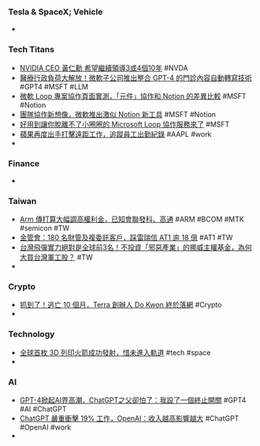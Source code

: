 ### Tesla & SpaceX; Vehicle
-
### Tech Titans
- [NVIDIA CEO 黃仁勳 希望繼續領導3或4個10年](https://www.coolaler.com/index/nvidia-ceo-黃仁勳-希望繼續領導3或4個10年/) #NVDA
- [醫療行政負荷大解放！微軟子公司推出整合 GPT-4 的門診內容自動轉寫技術](https://technews.tw/2023/03/24/openai-powered-app-from-microsoft-will-instantly-transcribe-patient-notes-during-doctor-visits/) #GPT4 #MSFT #LLM
- [微軟 Loop 專案協作頁面實測，「元件」協作和 Notion 的差異比較](https://www.playpcesor.com/2023/03/loop-notion.html) #MSFT #Notion
- [團隊協作新想像，微軟推出激似 Notion 新工具](https://technews.tw/2023/03/23/new-microsoft-loop-app-is-built-for-modern-co-creation/) #MSFT #Notion
- [好用到讓你脫離不了小圈圈的 Microsoft Loop 協作服務來了](https://www.kocpc.com.tw/archives/485408) #MSFT
- [蘋果再度出手打擊遠距工作，追蹤員工出勤紀錄](https://technews.tw/2023/03/23/apple-employee-can-not-work-from-home/) #AAPL #work
-
### Finance
-
### Taiwan
- [Arm 傳打算大幅調高權利金，已知會聯發科、高通](https://technews.tw/2023/03/23/arm-intends-to-increase-royalties-significantly/) #ARM #BCOM #MTK #semicon #TW
- [金管會：180 名財管及複委託客戶，踩雷瑞信 AT1 逾 18 億](https://finance.technews.tw/2023/03/24/at1-buyer/) #AT1 #TW
- [台灣飛彈實力絕對是全球前3名！不投資「邪惡產業」的挪威主權基金，為何大買台灣軍工股？](https://today.line.me/tw/v2/article/Qw6Q17V) #TW
-
### Crypto
- [抓到了！逃亡 10 個月，Terra 創辦人 Do Kwon 終於落網](https://finance.technews.tw/2023/03/24/terra-do-kwon-arrest/) #Crypto
-
### Technology
- [全球首枚 3D 列印火箭成功發射，惜未進入軌道](https://technews.tw/2023/03/23/3d-printed-rocket-terran-1-successfully-launched/) #tech #space
-
### AI
- [GPT-4掀起AI界高潮，ChatGPT之父卻怕了：我設了一個終止開關](https://www.bnext.com.tw/article/74515/chatgpt-openai-samaltman-miramurati) #GPT4 #AI #ChatGPT
- [ChatGPT 嚴重衝擊 19% 工作，OpenAI：收入越高影響越大](https://technews.tw/2023/03/24/openai-chatgpt-could-disrupt-19-percent-of-us-jobs/) #ChatGPT #OpenAI #work
-
